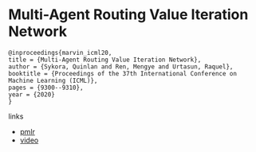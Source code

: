 # Multi-Agent Routing Value Iteration Network

```
@inproceedings{marvin_icml20,
title = {Multi-Agent Routing Value Iteration Network},
author = {Sykora, Quinlan and Ren, Mengye and Urtasun, Raquel},
booktitle = {Proceedings of the 37th International Conference on Machine Learning (ICML)},
pages = {9300--9310},
year = {2020}
}
```

links
- [pmlr](http://proceedings.mlr.press/v119/sykora20a.html)
- [video](https://slideslive.com/38927801)

